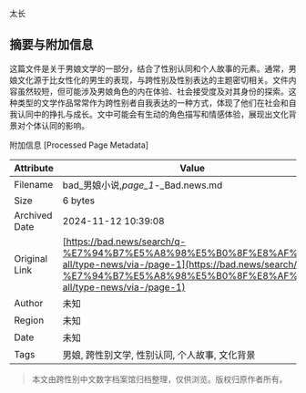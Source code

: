 太长

## 摘要与附加信息

<!-- tcd_abstract -->
这篇文件是关于男娘文学的一部分，结合了性别认同和个人故事的元素。通常，男娘文化源于比女性化的男生的表现，与跨性别及性别表达的主题密切相关。文件内容虽然较短，但可能涉及男娘角色的内在体验、社会接受度及对其身份的探索。这种类型的文学作品常常作为跨性别者自我表达的一种方式，体现了他们在社会和自我认同中的挣扎与成长。文中可能会有生动的角色描写和情感体验，展现出文化背景对个体认同的影响。
<!-- tcd_abstract_end -->

附加信息 [Processed Page Metadata]

| Attribute       | Value                                  |
|-----------------|----------------------------------------|
| Filename        | bad_男娘小说,_page_1_-_Bad.news.md                             |
| Size            | 6 bytes                           |
| Archived Date   | 2024-11-12 10:39:08                             |
| Original Link   | [https://bad.news/search/q-%E7%94%B7%E5%A8%98%E5%B0%8F%E8%AF%B4/t-all/type-news/via-/page-1](https://bad.news/search/q-%E7%94%B7%E5%A8%98%E5%B0%8F%E8%AF%B4/t-all/type-news/via-/page-1)                       |
| Author          | 未知                               |
| Region          | 未知                               |
| Date            | 未知                                 |
| Tags            | 男娘, 跨性别文学, 性别认同, 个人故事, 文化背景                                 |
>
> 本文由跨性别中文数字档案馆归档整理，仅供浏览。版权归原作者所有。
>